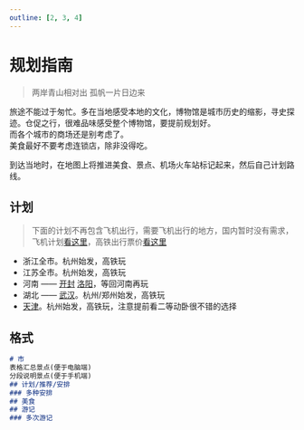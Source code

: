 ```yaml
---
outline: [2, 3, 4]
---
```


# 规划指南

> 两岸青山相对出 孤帆一片日边来

旅途不能过于匆忙。多在当地感受本地的文化，博物馆是城市历史的缩影，寻史探迹。仓促之行，很难品味感受整个博物馆，要提前规划好。  
而各个城市的商场还是别考虑了。  
美食最好不要考虑连锁店，除非没得吃。

到达当地时，在地图上将推进美食、景点、机场火车站标记起来，然后自己计划路线。

## 计划

> 下面的计划不再包含飞机出行，需要飞机出行的地方，国内暂时没有需求，飞机计划[看这里](./suixinfei)，高铁出行票价[看这里](./high-speed-rail-fare)

- 浙江全市。杭州始发，高铁玩
- 江苏全市。杭州始发，高铁玩
- 河南 —— [开封](./china/henan/#开封) [洛阳](./china/henan/#洛阳)，等回河南再玩
- 湖北 —— [武汉](./china/hubei/#武汉)。杭州/郑州始发，高铁玩
- [天津](./china/tianjin)。杭州始发，高铁玩，注意提前看二等动卧很不错的选择

## 格式

```markdown [写法/市]
# 市
表格汇总景点(便于电脑端)  
分段说明景点(便于手机端)
## 计划/推荐/安排
### 多种安排
## 美食
## 游记
### 多次游记
```
